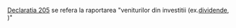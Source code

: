 
[Declaratia 205](https://static.anaf.ro/static/10/Anaf/Declaratii_R/205.html) se refera la raportarea "veniturilor din investitii (ex.[dividende]((https://www.conta-pro.ro/articole/completare-declaratie-205-pentru-veniturile-din-dividende/)), )"
